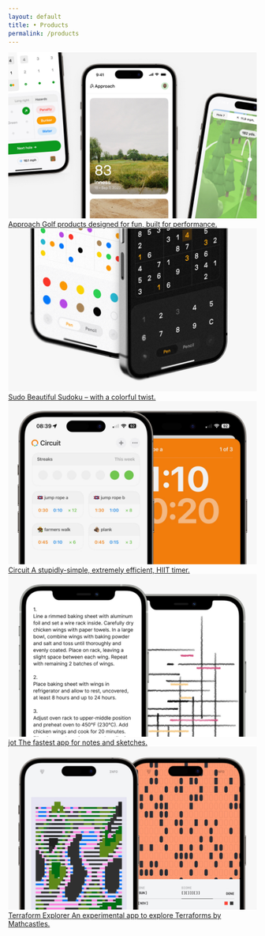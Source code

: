 ```yaml
---
layout: default 
title: • Products
permalink: /products
---
```


<section>
  <div class="col-8 gap-12">
    <a href="/products/approach" class="mb-24">
      <img src="/img/products/approach.jpg" loading="lazy">
      <span class="title color-approach">Approach</span>
      <span class="subtitle color-approach">Golf products designed for fun, built for performance.</span>
    </a>
    <a href="/products/sudo" class="mb-24">
      <img src="/img/products/sudoku.jpg" loading="lazy">
      <span class="title color-sudo">Sudo</span>
      <span class="subtitle color-sudo">Beautiful Sudoku – with a colorful twist.</span>
    </a>
    <a href="/products/circuit" class="mb-24">
      <img src="/img/products/circuit.jpg" loading="lazy">
      <span class="title color-circuit">Circuit</span>
      <span class="subtitle color-circuit">A stupidly-simple, extremely efficient, HIIT timer.</span>
    </a>
    <a href="/products/jot" class="mb-24">
      <img src="/img/products/jot.jpg" loading="lazy">
      <span class="title color-jot">jot</span>
      <span class="subtitle color-jot">The fastest app for notes and sketches.</span>
    </a>
    <a href="/products/terraforms">
      <img src="/img/products/terraforms.jpg" loading="lazy">
      <span class="title color-terraforms">Terraform Explorer</span>
      <span class="subtitle color-terraforms">An experimental app to explore Terraforms by Mathcastles.</span>
    </a>
  </div>
</section>